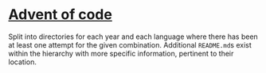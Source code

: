 # [Advent of code](https://adventofcode.com/)

Split into directories for each year and each language where there has been at
least one attempt for the given combination. Additional `README.md`s exist
within the hierarchy with more specific information, pertinent to their
location.
